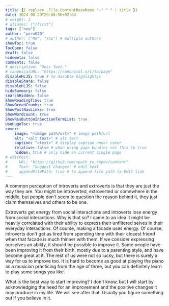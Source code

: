 ```yaml
---
title: {{ replace .File.ContentBaseName "-" " " | title }}
date: 2024-08-29T20:08:50+02:00
# weight: 1
# aliases: ["/first"]
tags: ["new"]
author: "pero020"
# author: ["Me", "You"] # multiple authors
showToc: true
TocOpen: false
draft: false
hidemeta: false
comments: false
# description: "Desc Text."
# canonicalURL: "https://canonical.url/to/page"
disableHLJS: true # to disable highlightjs
disableShare: false
disableHLJS: false
hideSummary: false
searchHidden: false
ShowReadingTime: true
ShowBreadCrumbs: true
ShowPostNavLinks: true
ShowWordCount: true
ShowRssButtonInSectionTermList: true
UseHugoToc: true
cover:
    image: "<image path/url>" # image path/url
    alt: "<alt text>" # alt text
    caption: "<text>" # display caption under cover
    relative: false # when using page bundles set this to true
    hidden: true # only hide on current single page
# editPost:
#     URL: "https://github.com/<path_to_repo>/content"
#     Text: "Suggest Changes" # edit text
#     appendFilePath: true # to append file path to Edit link
---
```


A common perception of introverts and extroverts is that they are just the way they are. You might be introverted, extroverted or somewhere in the middle, but people don't seem to question the reason behind it, they just claim themselves and others to be one. 

Extroverts get energy from social interactions and introverts lose energy from social interactions. Why is that so? I came to an idea it might be heavily correlated with their ability to express their unfiltered selves in their everyday interactions. Of course, making a facade uses energy. Of course, introverts don't get as tired from spending time with their closest friend when that facade is much thinner with them. If we consider expressing ourselves an ability, it should be possible to improve it. Some people have been improving it from their birth, mostly due to a parenting style, and have become great at it. The rest of us were not so lucky, but there is surely a way for us to improve too. It is hard to become as good at playing the piano as a musician practicing from the age of three, but you can definitely learn to play some songs you like.

What is the best way to start improving? I don't know, but I will start by acknowledging the need for an improvement and the positive changes it may produce in my life. We will see after that. Usually you figure something out if you believe in it.